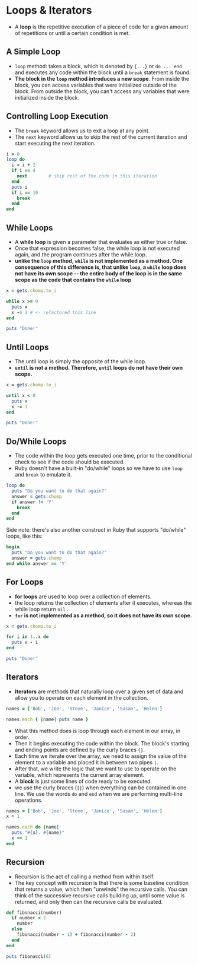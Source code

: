 # Loops & Iterators

- A **loop** is the repetitive execution of a piece of code for a given amount of repetitions or until a certain condition is met.

## A Simple Loop

- `loop` method: takes a block, which is denoted by `{...}` or `do ... end` and executes any code within the block until a `break` statement is found.
- **The block in the `loop` method introduces a new scope**. From inside the block, you can access variables that were initialized outside of the block. From outside the block, you can't access any variables that were initialized inside the block.

## Controlling Loop Execution

- The `break` keyword allows us to exit a loop at any point.
- The `next` keyword allows us to skip the rest of the current iteration and start executing the next iteration.

```ruby
i = 0
loop do
  i = i + 2
  if i == 4
    next        # skip rest of the code in this iteration
  end
  puts i
  if i == 10
    break
  end
end
```

## While Loops

- A **while loop** is given a parameter that evaluates as either true or false.
- Once that expression becomes false, the while loop is not executed again, and the program continues after the while loop.
- **unlike the `loop` method, `while` is not implemented as a method. One consequence of this difference is, that unlike `loop`, a `while` loop does not have its own scope -- the entire body of the loop is in the same scope as the code that contains the `while` loop**

```ruby
x = gets.chomp.to_i

while x >= 0
  puts x
  x -= 1 # <- refactored this line
end

puts "Done!"
```

## Until Loops

- The until loop is simply the opposite of the while loop.
- **`until` is not a method. Therefore, `until` loops do not have their own scope.**

```ruby
x = gets.chomp.to_i

until x < 0
  puts x
  x -= 1
end

puts "Done!"
```

## Do/While Loops

- The code within the loop gets executed one time, prior to the conditional check to see if the code should be executed.
- Ruby doesn't have a built-in "do/while" loops so we have to use `loop` and `break` to emulate it.

```ruby
loop do
  puts "Do you want to do that again?"
  answer = gets.chomp
  if answer != 'Y'
    break
  end
end
```

Side note: there's also another construct in Ruby that supports "do/while" loops, like this:

```ruby
begin
  puts "Do you want to do that again?"
  answer = gets.chomp
end while answer == 'Y'
```
## For Loops

- **for loops** are used to loop over a collection of elements.
- the loop returns the collection of elements after it executes, whereas the while loop return `nil` .
- **`for` is not implemented as a method, so it does not have its own scope.**

```ruby
x = gets.chomp.to_i

for i in 1..x do
  puts x - i
end

puts "Done!"
```

## Iterators

- **Iterators** are methods that naturally loop over a given set of data and allow you to operate on each element in the collection.

```ruby
names = ['Bob', 'Joe', 'Steve', 'Janice', 'Susan', 'Helen']

names.each { |name| puts name }
```

- What this method does is loop through each element in our array, in order.
- Then it begins executing the code within the block. The block's starting and ending points are defined by the curly braces `{}`.
- Each time we iterate over the array, we need to assign the value of the element to a variable and placed it in between two pipes `|`.
- After that, we write the logic that we want to use to operate on the variable, which represents the current array element.
- A **block** is just some lines of code ready to be executed.
- we use the curly braces (`{}`) when everything can be contained in one line. We use the words `do` and `end` when we are performing multi-line operations.

```ruby
names = ['Bob', 'Joe', 'Steve', 'Janice', 'Susan', 'Helen']
x = 1

names.each do |name|
  puts "#{x}. #{name}"
  x += 1
end
```

## Recursion

- Recursion is the act of calling a method from within itself.
- The key concept with recursion is that there is some baseline condition that returns a value, which then "unwinds" the recursive calls. You can think of the successive recursive calls building up, until some value is returned, and only then can the recursive calls be evaluated.

```ruby
def fibonacci(number)
  if number < 2
    number
  else
    fibonacci(number - 1) + fibonacci(number - 2)
  end
end

puts fibonacci(6)
```
